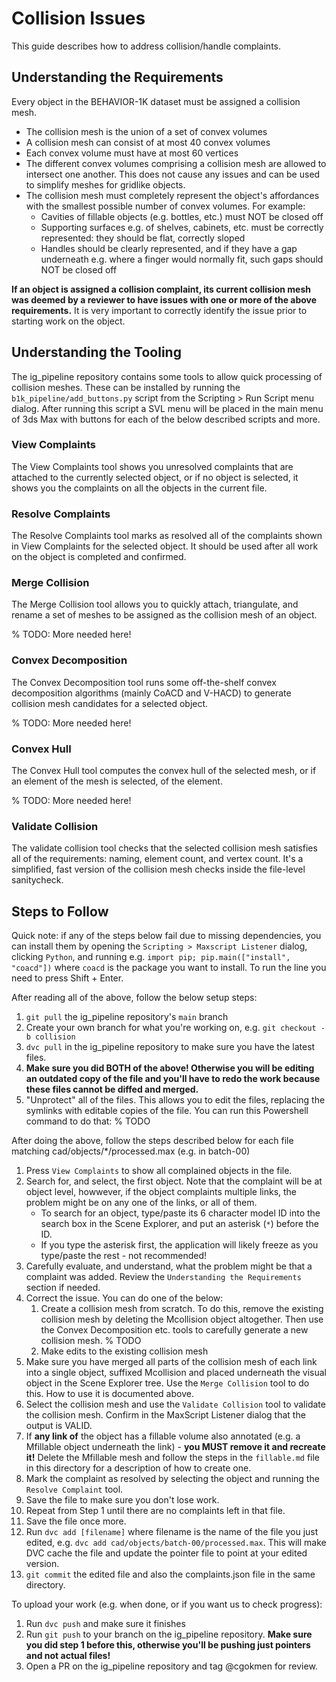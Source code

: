 # Collision Issues
This guide describes how to address collision/handle complaints.

## Understanding the Requirements
Every object in the BEHAVIOR-1K dataset must be assigned a collision mesh. 

* The collision mesh is the union of a set of convex volumes
* A collision mesh can consist of at most 40 convex volumes
* Each convex volume must have at most 60 vertices
* The different convex volumes comprising a collision mesh are allowed to intersect
one another. This does not cause any issues and can be used to simplify meshes
for gridlike objects.
* The collision mesh must completely represent the object's affordances with the smallest
possible number of convex volumes. For example:
    * Cavities of fillable objects (e.g. bottles, etc.) must NOT be closed off
    * Supporting surfaces e.g. of shelves, cabinets, etc. must be correctly represented: they
    should be flat, correctly sloped
    * Handles should be clearly represented, and if they have a gap underneath e.g. where a finger would normally fit, such gaps should NOT be closed off

**If an object is assigned a collision complaint, its current collision mesh was deemed by a reviewer to have issues with one or more of the above requirements.** It is very important to correctly identify the issue prior to starting work on the object.

## Understanding the Tooling
The ig_pipeline repository contains some tools to allow quick processing of collision meshes. These can be installed by running the `b1k_pipeline/add_buttons.py` script from the Scripting > Run Script menu dialog. After running this script a SVL menu will be placed in the main menu of 3ds Max with buttons for each of the below described scripts and more.

### View Complaints
The View Complaints tool shows you unresolved complaints that are attached to the currently selected object, or if no object is selected, it shows you the complaints on all the objects in the current file.

### Resolve Complaints
The Resolve Complaints tool marks as resolved all of the complaints shown in View Complaints for the selected object. It should be used after all work on the object is completed and confirmed.

### Merge Collision
The Merge Collision tool allows you to quickly attach, triangulate, and rename a set of meshes to be assigned as the collision mesh of an object.

% TODO: More needed here!

### Convex Decomposition
The Convex Decomposition tool runs some off-the-shelf convex decomposition algorithms (mainly CoACD and V-HACD) to generate collision mesh candidates for a selected object.

% TODO: More needed here!

### Convex Hull
The Convex Hull tool computes the convex hull of the selected mesh, or if an element of the mesh is selected, of the element.

% TODO: More needed here!

### Validate Collision
The validate collision tool checks that the selected collision mesh satisfies all of the requirements: naming, element count, and vertex count. It's a simplified, fast version of the collision mesh checks inside the file-level sanitycheck.

## Steps to Follow

Quick note: if any of the steps below fail due to missing dependencies, you can install them by opening the `Scripting > Maxscript Listener` dialog, clicking `Python`, and running e.g. `import pip; pip.main(["install", "coacd"])` where `coacd` is the package you want to install. To run the line you need to press Shift + Enter.

After reading all of the above, follow the below setup steps:

1. `git pull` the ig_pipeline repository's `main` branch
2. Create your own branch for what you're working on, e.g. `git checkout -b collision`
2. `dvc pull` in the ig_pipeline repository to make sure you have the latest files.
3. **Make sure you did BOTH of the above! Otherwise you will be editing an outdated copy of the file and you'll have to redo the work because these files cannot be diffed and merged.**
4. "Unprotect" all of the files. This allows you to edit the files, replacing the symlinks with editable copies of the file. You can run this Powershell command to do that: % TODO

After doing the above, follow the steps described below for each file matching cad/objects/*/processed.max (e.g. in batch-00)

1. Press `View Complaints` to show all complained objects in the file.
2. Search for, and select, the first object. Note that the complaint will be at object level, howwever, if the object complaints multiple links, the problem might be on any one of the links, or all of them.
    * To search for an object, type/paste its 6 character model ID into the search box in the Scene Explorer, and put an asterisk (`*`) before the ID.
    * If you type the asterisk first, the application will likely freeze as you type/paste the rest - not recommended!
3. Carefully evaluate, and understand, what the problem might be that a complaint was added. Review the `Understanding the Requirements` section if needed.
4. Correct the issue. You can do one of the below:
    1. Create a collision mesh from scratch. To do this, remove the existing collision mesh by deleting the Mcollision object altogether. Then use the Convex Decomposition etc. tools to carefully generate a new collision mesh. % TODO
    2. Make edits to the existing collision mesh
5. Make sure you have merged all parts of the collision mesh of each link into a single object, suffixed Mcollision and placed underneath the visual object in the Scene Explorer tree. Use the `Merge Collision` tool to do this. How to use it is documented above.
6. Select the collision mesh and use the `Validate Collision` tool to validate the collision mesh. Confirm in the MaxScript Listener dialog that the output is VALID.
7. If **any link of** the object has a fillable volume also annotated (e.g. a Mfillable object underneath the link) - **you MUST remove it and recreate it!** Delete the Mfillable mesh and follow the steps in the `fillable.md` file in this directory for a description of how to create one.
8. Mark the complaint as resolved by selecting the object and running the `Resolve Complaint` tool.
9. Save the file to make sure you don't lose work.
10. Repeat from Step 1 until there are no complaints left in that file.
11. Save the file once more.
12. Run `dvc add [filename]` where filename is the name of the file you just edited, e.g. `dvc add cad/objects/batch-00/processed.max`. This will make DVC cache the file and update the pointer file to point at your edited version.
13. `git commit` the edited file and also the complaints.json file in the same directory.

To upload your work (e.g. when done, or if you want us to check progress):

1. Run `dvc push` and make sure it finishes
2. Run `git push` to your branch on the ig_pipeline repository. **Make sure you did step 1 before this, otherwise you'll be pushing just pointers and not actual files!**
3. Open a PR on the ig_pipeline repository and tag @cgokmen for review.